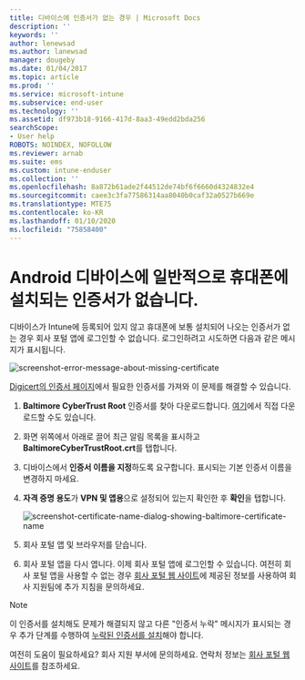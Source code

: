 ```yaml
---
title: 디바이스에 인증서가 없는 경우 | Microsoft Docs
description: ''
keywords: ''
author: lenewsad
ms.author: lanewsad
manager: dougeby
ms.date: 01/04/2017
ms.topic: article
ms.prod: ''
ms.service: microsoft-intune
ms.subservice: end-user
ms.technology: ''
ms.assetid: df973b18-9166-417d-8aa3-49edd2bda256
searchScope:
- User help
ROBOTS: NOINDEX, NOFOLLOW
ms.reviewer: arnab
ms.suite: ems
ms.custom: intune-enduser
ms.collection: ''
ms.openlocfilehash: 8a872b61ade2f44512de74bf6f6660d4324832e4
ms.sourcegitcommit: caee3c3fa77586314aa8040b0caf32a0527b669e
ms.translationtype: MTE75
ms.contentlocale: ko-KR
ms.lasthandoff: 01/10/2020
ms.locfileid: "75858400"
---
```

# <a name="your-android-device-is-missing-a-certificate-that-usually-comes-installed-on-your-phone"></a>Android 디바이스에 일반적으로 휴대폰에 설치되는 인증서가 없습니다.

디바이스가 Intune에 등록되어 있지 않고 휴대폰에 보통 설치되어 나오는 인증서가 없는 경우 회사 포털 앱에 로그인할 수 없습니다. 로그인하려고 시도하면 다음과 같은 메시지가 표시됩니다.

![screenshot-error-message-about-missing-certificate](./media/andr-cert_install-1-cert_missing.png)

[Digicert의 인증서 페이지](https://www.digicert.com/digicert-root-certificates.htm)에서 필요한 인증서를 가져와 이 문제를 해결할 수 있습니다.

1. __Baltimore CyberTrust Root__ 인증서를 찾아 다운로드합니다. [여기](https://www.digicert.com/CACerts/BaltimoreCyberTrustRoot.crt)에서 직접 다운로드할 수도 있습니다.

2. 화면 위쪽에서 아래로 끌어 최근 알림 목록을 표시하고 **BaltimoreCyberTrustRoot.crt**를 탭합니다.

3. 디바이스에서 **인증서 이름을 지정**하도록 요구합니다. 표시되는 기본 인증서 이름을 변경하지 마세요.

4. **자격 증명 용도**가 **VPN 및 앱용**으로 설정되어 있는지 확인한 후 **확인**을 탭합니다.

    ![screenshot-certificate-name-dialog-showing-baltimore-certificate-name](./media/andr-cert_install-2-add_cert_name.png)

5. 회사 포털 앱 및 브라우저를 닫습니다.

6. 회사 포털 앱을 다시 엽니다. 이제 회사 포털 앱에 로그인할 수 있습니다. 여전히 회사 포털 앱을 사용할 수 없는 경우 [회사 포털 웹 사이트](https://go.microsoft.com/fwlink/?linkid=2010980)에 제공된 정보를 사용하여 회사 지원팀에 추가 지침을 문의하세요.

>[!NOTE]
> 이 인증서를 설치해도 문제가 해결되지 않고 다른 "인증서 누락" 메시지가 표시되는 경우 추가 단계를 수행하여 [누락된 인증서를 설치](your-device-is-missing-an-IT-required-certificate-android.md)해야 합니다.

여전히 도움이 필요하세요? 회사 지원 부서에 문의하세요. 연락처 정보는 [회사 포털 웹 사이트](https://go.microsoft.com/fwlink/?linkid=2010980)를 참조하세요.
